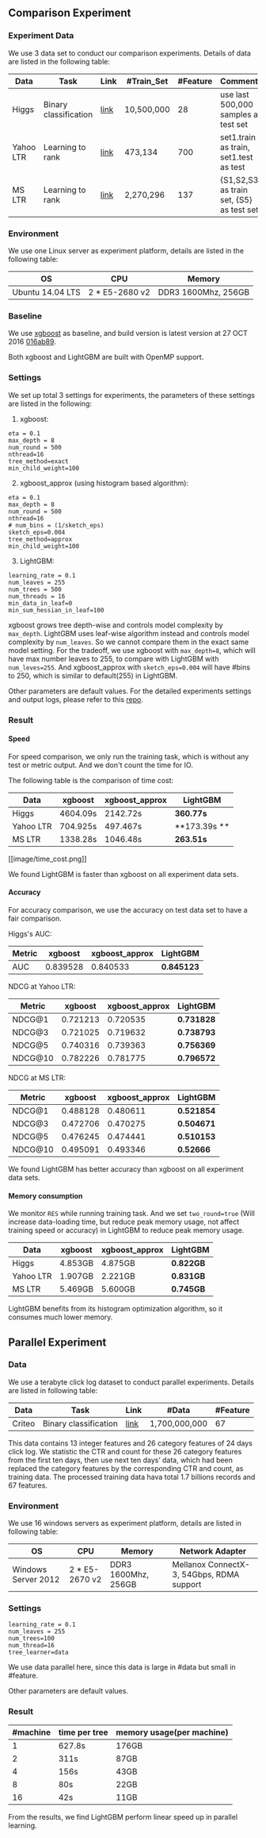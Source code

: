 ## Comparison Experiment

### Experiment Data

We use 3 data set to conduct our comparison experiments. Details of data are listed in the following table:

| Data     |      Task     |  Link | #Train_Set | #Feature| Comments|
|----------|---------------|-------|-------|---------|---------|
| Higgs    |  Binary classification | [link](https://archive.ics.uci.edu/ml/datasets/HIGGS) |10,500,000|28| use last 500,000 samples as test set  | 
| Yahoo LTR|  Learning to rank      | [link](https://webscope.sandbox.yahoo.com/catalog.php?datatype=c)  	|473,134|700|   set1.train as train, set1.test as test |
| MS LTR   |  Learning to rank      | [link](http://research.microsoft.com/en-us/projects/mslr/) |2,270,296|137| {S1,S2,S3} as train set, {S5} as test set |

### Environment

We use one Linux server as experiment platform, details are listed in the following table:

| OS     |      CPU     |  Memory | 
|--------|--------------|---------|
| Ubuntu 14.04 LTS  |  2 * E5-2680 v2 | DDR3 1600Mhz, 256GB|

### Baseline

We use [xgboost](https://github.com/dmlc/xgboost) as baseline, and build version is latest version at 27 OCT 2016 [016ab89](https://github.com/dmlc/xgboost/tree/016ab89484e7a6313a7de11160d0c3370fc5c35d).

Both xgboost and LightGBM are built with OpenMP support.


### Settings

We set up total 3 settings for experiments, the parameters of these settings are listed in the following:

1. xgboost:
 ```
 eta = 0.1
 max_depth = 8
 num_round = 500
 nthread=16
 tree_method=exact
 min_child_weight=100
 ```

2. xgboost_approx (using histogram based algorithm):
 ```
 eta = 0.1
 max_depth = 8
 num_round = 500
 nthread=16
 # num_bins = (1/sketch_eps)
 sketch_eps=0.004
 tree_method=approx
 min_child_weight=100
 ```

3. LightGBM:
 ```
 learning_rate = 0.1
 num_leaves = 255
 num_trees = 500
 num_threads = 16
 min_data_in_leaf=0
 min_sum_hessian_in_leaf=100
 ```

xgboost grows tree depth-wise and controls model complexity by ```max_depth```. LightGBM uses leaf-wise algorithm instead and controls model complexity by ```num_leaves```. So we cannot compare them in the exact same model setting. For the tradeoff, we use xgboost with ```max_depth=8```, which will have max number leaves to 255, to compare with LightGBM with ```num_leves=255```. And xgboost_approx with ```sketch_eps=0.004``` will have #bins to 250, which is similar to default(255) in LightGBM.

Other parameters are default values. For the detailed experiments settings and output logs, please refer to this [repo](https://github.com/guolinke/boosting_tree_benchmarks). 

### Result

#### Speed

For speed comparison, we only run the training task, which is without any test or metric output. And we don't count the time for IO.

The following table is the comparison of time cost:

| Data      |  xgboost| xgboost_approx |  LightGBM|
|----|  ----| ---- |  ----|
| Higgs|4604.09s |2142.72s |**360.77s** |
| Yahoo LTR|704.925s |497.467s |**173.39s **|
| MS LTR|1338.28s |1046.48s |**263.51s**|

[[image/time_cost.png]]

We found LightGBM is faster than xgboost on all experiment data sets. 

#### Accuracy

For accuracy comparison, we use the accuracy on test data set to have a fair comparison.

Higgs's AUC:

| Metric      |  xgboost| xgboost_approx |  LightGBM|
| ----------- |  -------| -------------- |  --------|
| AUC|0.839528|0.840533|**0.845123**|

NDCG at Yahoo LTR:

| Metric      |  xgboost| xgboost_approx |  LightGBM|
| ----------- |  -------| -------------- |  --------|
| NDCG@1|0.721213|0.720535|**0.731828**|
| NDCG@3|0.721025|0.719632|**0.738793**|
| NDCG@5|0.740316|0.739363|**0.756369**|
| NDCG@10|0.782226|0.781775|**0.796572**|


NDCG at MS LTR:


| Metric      |  xgboost| xgboost_approx |  LightGBM|
| ----------- |  -------| -------------- |  --------|
| NDCG@1|0.488128|0.480611|**0.521854**|
| NDCG@3|0.472706|0.470275|**0.504671**|
| NDCG@5|0.476245|0.474441|**0.510153**|
| NDCG@10|0.495091|0.493346|**0.52666**|

We found LightGBM has better accuracy than xgboost on all experiment data sets.

#### Memory consumption

We monitor ```RES``` while running training task. And we set ```two_round=true``` (Will increase data-loading time, but reduce peak memory usage, not affect training speed or accuracy) in LightGBM to reduce peak memory usage. 

| Data      | xgboost | xgboost_approx| LightGBM|  
|-----------|---------|-------------- |---------|
| Higgs     | 4.853GB  | 4.875GB | **0.822GB** | 
| Yahoo LTR | 1.907GB  | 2.221GB | **0.831GB** | 
| MS LTR    | 5.469GB  | 5.600GB | **0.745GB** |

LightGBM benefits from its histogram optimization algorithm, so it consumes much lower memory.

## Parallel Experiment

### Data

We use a terabyte click log dataset to conduct parallel experiments. Details are listed in following table:

| Data     |      Task     |  Link | #Data | #Feature|
|----------|---------------|-------|-------|---------|
| Criteo    |  Binary classification | [link](http://labs.criteo.com/downloads/download-terabyte-click-logs/) |1,700,000,000|67|

This data contains 13 integer features and 26 category features of 24 days click log. We statistic the CTR and count for these 26 category features from the first ten days, then use next ten days’ data, which had been replaced the category features by the corresponding CTR and count, as training data. The processed training data hava total 1.7 billions records and 67 features.


### Environment
We use 16 windows servers as experiment platform, details are listed in following table:

| OS     |      CPU     |  Memory | Network Adapter |
|--------|--------------|---------|-----------------|
| Windows Server 2012 |  2 * E5-2670 v2 | DDR3 1600Mhz, 256GB| Mellanox ConnectX-3, 54Gbps, RDMA support |

### Settings

```
learning_rate = 0.1
num_leaves = 255
num_trees=100
num_thread=16
tree_learner=data
```
We use data parallel here, since this data is large in #data but small in #feature.

Other parameters are default values.

### Result

|  #machine | time per tree | memory usage(per machine) |
|-----------|---------|--------------|
| 1   | 627.8s  | 176GB |
| 2   | 311s    | 87GB  |
| 4   | 156s  | 43GB  |
| 8   | 80s   | 22GB  |
| 16  | 42s   | 11GB  |

From the results, we find LightGBM perform linear speed up in parallel learning. 